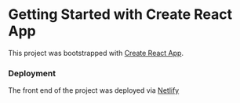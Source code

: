 # Getting Started with Create React App

This project was bootstrapped with [Create React App](https://github.com/facebook/create-react-app).

### Deployment

The front end of the project was deployed via [Netlify](https://netlify.com)
